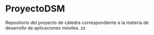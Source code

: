 # ProyectoDSM
Repositorio del proyecto de cátedra correspondiente a la materia de desarrollo de aplicaciones móviles.
zz
